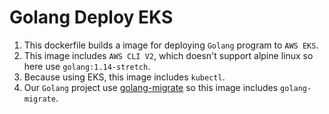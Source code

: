 # Golang Deploy EKS

1. This dockerfile builds a image for deploying `Golang` program to `AWS EKS`.
2. This image includes `AWS CLI V2`, which doesn't support alpine linux so here use `golang:1.14-stretch`.
3. Because using EKS, this image includes `kubectl`.
4. Our `Golang` project use [golang-migrate](https://github.com/golang-migrate/migrate) so this image includes `golang-migrate`.